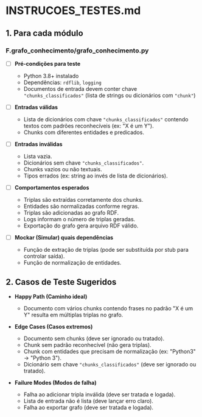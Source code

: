# INSTRUCOES_TESTES.md

## 1. Para cada módulo

### F.grafo_conhecimento/grafo_conhecimento.py

- [ ] **Pré-condições para teste**
  - Python 3.8+ instalado
  - Dependências: `rdflib`, `logging`
  - Documentos de entrada devem conter chave `"chunks_classificados"` (lista de strings ou dicionários com `"chunk"`)

- [ ] **Entradas válidas**
  - Lista de dicionários com chave `"chunks_classificados"` contendo textos com padrões reconhecíveis (ex: "X é um Y").
  - Chunks com diferentes entidades e predicados.

- [ ] **Entradas inválidas**
  - Lista vazia.
  - Dicionários sem chave `"chunks_classificados"`.
  - Chunks vazios ou não textuais.
  - Tipos errados (ex: string ao invés de lista de dicionários).

- [ ] **Comportamentos esperados**
  - Triplas são extraídas corretamente dos chunks.
  - Entidades são normalizadas conforme regras.
  - Triplas são adicionadas ao grafo RDF.
  - Logs informam o número de triplas geradas.
  - Exportação do grafo gera arquivo RDF válido.

- [ ] **Mockar (Simular) quais dependências**
  - Função de extração de triplas (pode ser substituída por stub para controlar saída).
  - Função de normalização de entidades.

## 2. Casos de Teste Sugeridos

- **Happy Path (Caminho ideal)**
  - Documento com vários chunks contendo frases no padrão "X é um Y" resulta em múltiplas triplas no grafo.

- **Edge Cases (Casos extremos)**
  - Documento sem chunks (deve ser ignorado ou tratado).
  - Chunk sem padrão reconhecível (não gera triplas).
  - Chunk com entidades que precisam de normalização (ex: "Python3" → "Python 3").
  - Dicionário sem chave `"chunks_classificados"` (deve ser ignorado ou tratado).

- **Failure Modes (Modos de falha)**
  - Falha ao adicionar tripla inválida (deve ser tratada e logada).
  - Lista de entrada não é lista (deve lançar erro claro).
  - Falha ao exportar grafo (deve ser tratada e logada).
